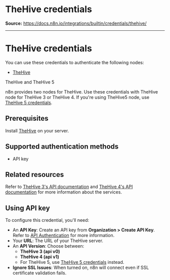 # TheHive credentials

**Source:** https://docs.n8n.io/integrations/builtin/credentials/thehive/

---

# TheHive credentials

You can use these credentials to authenticate the following nodes:

- [TheHive](../../app-nodes/n8n-nodes-base.thehive/)

TheHive and TheHive 5

n8n provides two nodes for TheHive. Use these credentials with TheHive node for TheHive 3 or TheHive 4. If you're using TheHive5 node, use [TheHive 5 credentials](../thehive5/).

## Prerequisites

Install [TheHive](https://github.com/TheHive-Project/TheHiveDocs/blob/master/installation/install-guide.md) on your server.

## Supported authentication methods

- API key

## Related resources

Refer to [TheHive 3's API documentation](https://docs.thehive-project.org/thehive/legacy/thehive3/api/) and [TheHive 4's API documentation](https://docs.thehive-project.org/thehive/) for more information about the services.

## Using API key

To configure this credential, you'll need:

- An **API Key**: Create an API key from **Organization > Create API Key**. Refer to [API Authentication](https://docs.thehive-project.org/thehive/legacy/thehive3/api/authentication/) for more information.
- Your **URL**: The URL of your TheHive server.
- An **API Version**: Choose between:
  - **TheHive 3 (api v0)**
  - **TheHive 4 (api v1)**
  - For TheHive 5, use [TheHive 5 credentials](../thehive5/) instead.
- **Ignore SSL Issues**: When turned on, n8n will connect even if SSL certificate validation fails.
